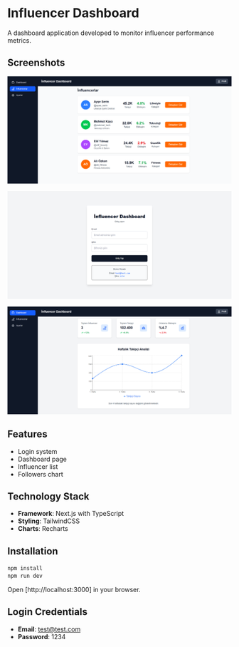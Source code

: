 # Influencer Dashboard

A dashboard application developed to monitor influencer performance metrics.

## Screenshots

![Screenshot 1](./assets/1.png)

![Screenshot 2](./assets/2.png)

![Screenshot 3](./assets/3.png)

## Features

- Login system
- Dashboard page
- Influencer list
- Followers chart

## Technology Stack

- **Framework**: Next.js with TypeScript
- **Styling**: TailwindCSS
- **Charts**: Recharts

## Installation

```bash
npm install
npm run dev
```

Open [http://localhost:3000] in your browser.



## Login Credentials

- **Email**: test@test.com
- **Password**: 1234
